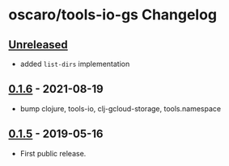 # oscaro/tools-io-gs Changelog

## [Unreleased]
- added `list-dirs` implementation

## [0.1.6] - 2021-08-19
* bump clojure, tools-io, clj-gcloud-storage, tools.namespace

## [0.1.5] - 2019-05-16
* First public release.

[Unreleased]: https://github.com/oscaro/tools-io-gs/-/compare/0.1.6...master
[0.1.6]: https://github.com/oscaro/tools-io-gs/-/compare/0.1.5...0.1.6
[0.1.5]: https://github.com/oscaro/tools-io-gs/releases/tag/0.1.5
